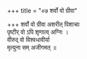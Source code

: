 +++
title = "०७ शर्वो वो ग्रीवा"

+++
शर्वो वो ग्रीवा अशरीत् पिशाचाः  
पृष्टीर् वो ऽपि शृणात्व् अग्निः ।  
वीरुद् वो विश्वधावीर्या  
मृत्युना सम् अजीगमत् ॥